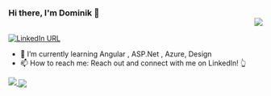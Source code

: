 ### Hi there, I'm Dominik 👋 <div align = 'right'>![](https://komarev.com/ghpvc/?username=domel2222&color=orange)</div>


[![LinkedIn URL](https://img.shields.io/static/v1?color=blue&label=linkedin&logo=linkedin&logoColor=white&style=for-the-badge&message=Connect)](https://pl.linkedin.com/in/dominik-wiklinski)


- 🌱 I’m currently learning Angular , ASP.Net , Azure, Design 
- 📫 How to reach me: Reach out and connect with me on LinkedIn! 👆

<a href="https://github.com/domel2222">
<img src="https://github-readme-stats.vercel.app/api?username=domel2222&count_private=true&show_icons=true&hide=stars" />
</a>
<a href="https://github.com/domel2222"> <img align="center" src="https://github-readme-stats.vercel.app/api/top-langs/?username=domel2222&layout=compact" /> </a>
